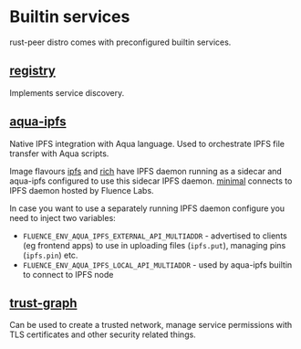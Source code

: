 # Builtin services

rust-peer distro comes with preconfigured builtin services.

## [registry](https://github.com/fluencelabs/registry)

Implements service discovery.

## [aqua-ipfs](https://github.com/fluencelabs/aqua-ipfs)

Native IPFS integration with Aqua language. Used to orchestrate IPFS file
transfer with Aqua scripts.

Image flavours [ipfs](flavours#ipfs) and [rich](flavours#rich) have IPFS daemon
running as a sidecar and aqua-ipfs configured to use this sidecar IPFS daemon.
[minimal](flabours#minimal) connects to IPFS daemon hosted by Fluence Labs.

In case you want to use a separately running IPFS daemon configure you need to
inject two variables:

- `FLUENCE_ENV_AQUA_IPFS_EXTERNAL_API_MULTIADDR` - advertised to clients (eg
  frontend apps) to use in uploading files (`ipfs.put`), managing pins
  (`ipfs.pin`) etc.
- `FLUENCE_ENV_AQUA_IPFS_LOCAL_API_MULTIADDR` - used by aqua-ipfs builtin to
  connect to IPFS node

## [trust-graph](https://github.com/fluencelabs/trust-graph)

Can be used to create a trusted network, manage service permissions with TLS
certificates and other security related things.
